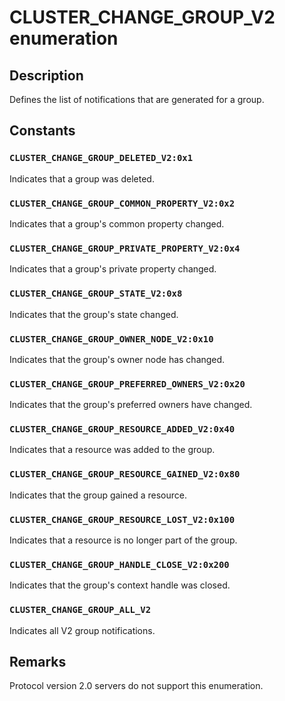 # CLUSTER_CHANGE_GROUP_V2 enumeration

## Description

Defines the list of notifications that are generated for a group.

## Constants

### `CLUSTER_CHANGE_GROUP_DELETED_V2:0x1`

Indicates that a group was deleted.

### `CLUSTER_CHANGE_GROUP_COMMON_PROPERTY_V2:0x2`

Indicates that a group's common property changed.

### `CLUSTER_CHANGE_GROUP_PRIVATE_PROPERTY_V2:0x4`

Indicates that a group's private property changed.

### `CLUSTER_CHANGE_GROUP_STATE_V2:0x8`

Indicates that the group's state changed.

### `CLUSTER_CHANGE_GROUP_OWNER_NODE_V2:0x10`

Indicates that the group's owner node has changed.

### `CLUSTER_CHANGE_GROUP_PREFERRED_OWNERS_V2:0x20`

Indicates that the group's preferred owners have changed.

### `CLUSTER_CHANGE_GROUP_RESOURCE_ADDED_V2:0x40`

Indicates that a resource was added to the group.

### `CLUSTER_CHANGE_GROUP_RESOURCE_GAINED_V2:0x80`

Indicates that the group gained a resource.

### `CLUSTER_CHANGE_GROUP_RESOURCE_LOST_V2:0x100`

Indicates that a resource is no longer part of the group.

### `CLUSTER_CHANGE_GROUP_HANDLE_CLOSE_V2:0x200`

Indicates that the group's context handle was closed.

### `CLUSTER_CHANGE_GROUP_ALL_V2`

Indicates all V2 group notifications.

## Remarks

Protocol version 2.0 servers do not support this enumeration.